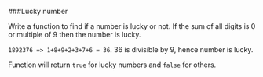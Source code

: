 ###Lucky number

Write a function to find if a number is lucky or not. If the sum of all digits is 0 or multiple of 9 then the number is lucky.

`1892376 => 1+8+9+2+3+7+6 = 36`. 36 is divisible by 9, hence number is lucky.


Function will return `true` for lucky numbers and `false` for others.
